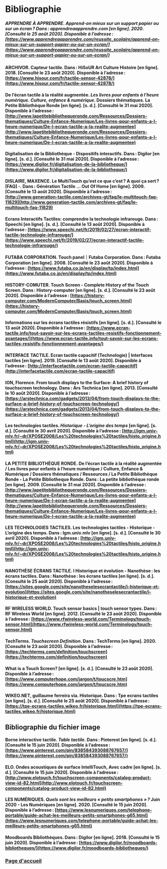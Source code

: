 # Bibliographie 

##### APPRENDRE À APPRENDRE. Apprend-on mieux sur un support papier ou sur un écran ? Dans : apprendreaapprendre.com [en ligne]. 2020. [Consulté le 25 août 2020]. Disponible à l’adresse : [https://www.apprendreaapprendre.com/reussite_scolaire/apprend-on-mieux-sur-un-support-papier-ou-sur-un-ecran/](https://www.apprendreaapprendre.com/reussite_scolaire/apprend-on-mieux-sur-un-support-papier-ou-sur-un-ecran/) 

#### ARCHIVOR. Capteur tactile. Dans : HiSoUR Art Culture Histoire [en ligne]. 2018. [Consulté le 23 août 2020]. Disponible à l’adresse : [https://www.hisour.com/fr/tactile-sensor-42878/](https://www.hisour.com/fr/tactile-sensor-42878/)

#### De l’écran tactile à la réalité augmentée. *Les livres pour enfants à l’heure numérique. Culture, enfance & numérique*. Dossiers thématiques. La Petite Bibliothèque Ronde [en ligne]. [s. d.]. [Consulté le 31 mai 2020]. Disponible à l’adresse : [http://www.lapetitebibliothequeronde.com/Ressources/Dossiers-thematiques/Culture-Enfance-Numerique/Les-livres-pour-enfants-a-l-heure-numerique/De-l-ecran-tactile-a-la-realite-augmentee](http://www.lapetitebibliothequeronde.com/Ressources/Dossiers-thematiques/Culture-Enfance-Numerique/Les-livres-pour-enfants-a-l-heure-numerique/De-l-ecran-tactile-a-la-realite-augmentee)

#### Digitalisation de la Bibliothèque - Dispositifs interactifs. Dans : Digilor [en ligne]. [s. d.]. [Consulté le 31 mai 2020]. Disponible à l’adresse : [https://www.digilor.fr/digitalisation-de-la-bibliotheque/](https://www.digilor.fr/digitalisation-de-la-bibliotheque/)

#### DISLAIRE, MAXENCE. Le MultiTouch qu’est ce que c’est ? A quoi ça sert ? [FAQ] -. Dans : Génération Tactile ... Out Of Home [en ligne]. 2009. [Consulté le 13 août 2020]. Disponible à l’adresse : [http://www.generation-tactile.com/archives-gt/faq/le-multitouch-faq-11829](http://www.generation-tactile.com/archives-gt/faq/le-multitouch-faq-11829)

#### Ecrans Interactifs Tactiles: comprendre la technologie infrarouge. Dans : Speechi [en ligne]. [s. d.]. [Consulté le 13 août 2020]. Disponible à l’adresse : [https://www.speechi.net/fr/2019/02/27/ecran-interactif-tactile-technologie-infrarouge/](https://www.speechi.net/fr/2019/02/27/ecran-interactif-tactile-technologie-infrarouge/)

#### FUTABA CORPORATION. Touch panel｜Futaba Corporation. Dans : Futaba Corporation [en ligne]. 2008. [Consulté le 23 août 2020]. Disponible à l’adresse : [https://www.futaba.co.jp/en/display/tp/index.html](https://www.futaba.co.jp/en/display/tp/index.html)

#### HISTORY-COMUTER. Touch Screen - Complete History of the Touch Screen. Dans : History-computer [en ligne]. [s. d.]. [Consulté le 23 août 2020]. Disponible à l’adresse : [https://history-computer.com/ModernComputer/Basis/touch_screen.html](https://history-computer.com/ModernComputer/Basis/touch_screen.html)

#### Informations sur les écrans tactiles résistifs [en ligne]. [s. d.]. [Consulté le 13 août 2020]. Disponible à l’adresse : [https://www.ecran-tactile.info/tout-savoir-sur-les-ecrans-tactiles-resistifs-fonctionnement-avantages/](https://www.ecran-tactile.info/tout-savoir-sur-les-ecrans-tactiles-resistifs-fonctionnement-avantages/)

#### INTERFACE TACTILE. Ecran tactile capacitif (Technologie) | Interfaces tactiles [en ligne]. 2019. [Consulté le 13 août 2020]. Disponible à l’adresse : [http://interfacetactile.com/ecran-tactile-capacitif](http://interfacetactile.com/ecran-tactile-capacitif)

#### ION, Florence. From touch displays to the Surface: A brief history of touchscreen technology. Dans : Ars Technica [en ligne]. 2013. [Consulté le 10 août 2020]. Disponible à l’adresse : [https://arstechnica.com/gadgets/2013/04/from-touch-displays-to-the-surface-a-brief-history-of-touchscreen-technology/](https://arstechnica.com/gadgets/2013/04/from-touch-displays-to-the-surface-a-brief-history-of-touchscreen-technology/) 

#### Les technologies tactiles. *Historique - L’origine des temps* [en ligne]. [s. d.]. [Consulté le 30 avril 2020]. Disponible à l’adresse : [http://igm.univ-mlv.fr/~dr/XPOSE2008/Les%20technologies%20tactiles/histo_origine.html](http://igm.univ-mlv.fr/~dr/XPOSE2008/Les%20technologies%20tactiles/histo_origine.html)


#### LA PETITE BIBLIOTHÈQUE RONDE. De l’écran tactile à la réalité augmentée / Les livres pour enfants à l’heure numérique / Culture, Enfance & Numérique / Dossiers thématiques / Ressources / La Petite Bibliothèque Ronde - La Petite Bibliotheque Ronde. Dans : La petite bibliothèque ronde [en ligne]. 2009. [Consulté le 31 mai 2020]. Disponible à l’adresse : [http://www.lapetitebibliothequeronde.com/Ressources/Dossiers-thematiques/Culture-Enfance-Numerique/Les-livres-pour-enfants-a-l-heure-numerique/De-l-ecran-tactile-a-la-realite-augmentee](http://www.lapetitebibliothequeronde.com/Ressources/Dossiers-thematiques/Culture-Enfance-Numerique/Les-livres-pour-enfants-a-l-heure-numerique/De-l-ecran-tactile-a-la-realite-augmentee)

#### LES TECHNOLOGIES TACTILES. Les technologies tactiles - Historique - L’origine des temps. Dans : Igm.univ.mlv [en ligne]. [s. d.]. [Consulté le 30 avril 2020]. Disponible à l’adresse : [http://igm.univ-mlv.fr/~dr/XPOSE2008/Les%20technologies%20tactiles/histo_origine.html](http://igm.univ-mlv.fr/~dr/XPOSE2008/Les%20technologies%20tactiles/histo_origine.html)

#### NANOTHÈSE ÉCRANS TACTILE. I Historique et évolution - Nanothèse : les écrans tactiles. Dans : Nanothèse : les écrans tactiles [en ligne]. [s. d.]. [Consulté le 25 août 2020]. Disponible à l’adresse : [https://sites.google.com/site/nanotheselesecrantactile/i-historique-et-evolution](https://sites.google.com/site/nanotheselesecrantactile/i-historique-et-evolution)

#### RF WIRELESS WORLD. Touch sensor basics | touch sensor types. Dans : RF Wireless World [en ligne]. 2012. [Consulté le 23 août 2020]. Disponible à l’adresse : [https://www.rfwireless-world.com/Terminology/touch-sensor.html](https://www.rfwireless-world.com/Terminology/touch-sensor.html)

#### TechTerms. *Touchscreen Definition*. Dans : TechTerms [en ligne]. 2020. [Consulté le 23 août 2020]. Disponible à l’adresse : [https://techterms.com/definition/touchscreen](https://techterms.com/definition/touchscreen)

#### What is a Touch Screen? [en ligne]. [s. d.]. [Consulté le 23 août 2020]. Disponible à l’adresse : [https://www.computerhope.com/jargon/t/toucscre.htm](https://www.computerhope.com/jargon/t/toucscre.htm)

#### WIKEO.NET, guillaume ferreira via. Historique. Dans : Tpe ecrans tactiles [en ligne]. [s. d.]. [Consulté le 25 août 2020]. Disponible à l’adresse : [https://tpe-ecrans-tactiles.wikeo.fr/historique.html](https://tpe-ecrans-tactiles.wikeo.fr/historique.html) 


## Bibliographie du fichier image

#### Borne interactive tactile. *Table tactile*. Dans : Pinterest [en ligne]. [s. d.]. [Consulté le 15 juin 2020]. Disponible à l’adresse : [https://www.pinterest.com/pin/838584393088767657/](https://www.pinterest.com/pin/838584393088767657/)

#### ELO. Ondes acoustiques de surface IntelliTouch, Avec cadre [en ligne]. [s. d.]. [Consulté le 15 juin 2020]. Disponible à l’adresse : [http://www.elotouch.fr/touchscreen-components/catalog-product-view-id-82.html](http://www.elotouch.fr/touchscreen-components/catalog-product-view-id-82.html)

#### LES NUMÉRIQUES. *Quels sont les meilleurs « petits smartphones » ?* Juin 2020 - Les Numériques [en ligne]. 2020. [Consulté le 15 juin 2020]. Disponible à l’adresse : [https://www.lesnumeriques.com/telephone-portable/guide-achat-les-meilleurs-petits-smartphones-g65.html](https://www.lesnumeriques.com/telephone-portable/guide-achat-les-meilleurs-petits-smartphones-g65.html)

#### Moodboards Bibliothèques. Dans : Digilor [en ligne]. 2018. [Consulté le 15 juin 2020]. Disponible à l’adresse : [https://www.digilor.fr/moodboards-bibliotheques/](https://www.digilor.fr/moodboards-bibliotheques/)

### [Page d'accueil](Pagedaccueil.md)
